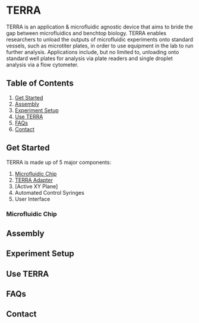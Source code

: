 # TERRA
TERRA is an application & microfluidic agnostic device that aims to bride the gap between microfluidics and benchtop biology. TERRA enables researchers to unload the outputs of microfluidic experiments onto standard vessels, such as microtiter plates, in order to use equipment in the lab to run further analysis. Applications include, but no limited to, unloading onto standard well plates for analysis via plate readers and single droplet analysis via a flow cytometer.   
## Table of Contents
1. [Get Started](#get-started)
2. [Assembly](#assembly)
3. [Experiment Setup](#experiment-setup)
4. [Use TERRA](#use-terra)
5. [FAQs](#faqs)
6. [Contact](#contact)

## Get Started
TERRA is made up of 5 major components:  
  1. [Microfluidic Chip](#microfluidic-chip)    
  2. [TERRA Adapter](#terra-adapter)  
  3. [Active XY Plane]
  4. Automated Control Syringes
  5. User Interface  

### Microfluidic Chip



## Assembly

## Experiment Setup

## Use TERRA

## FAQs

## Contact
